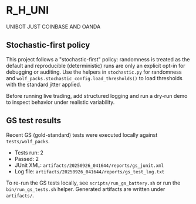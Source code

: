 # R_H_UNI
UNIBOT JUST COINBASE AND OANDA

Stochastic-first policy
-----------------------

This project follows a "stochastic-first" policy: randomness is treated as
the default and reproducible (deterministic) runs are only an explicit opt-in
for debugging or auditing. Use the helpers in `stochastic.py` for randomness
and `wolf_packs.stochastic_config.load_thresholds()` to load thresholds with the
standard jitter applied.

Before running live trading, add structured logging and run a dry-run demo to
inspect behavior under realistic variability.

GS test results
---------------

Recent GS (gold-standard) tests were executed locally against `tests/wolf_packs`.
- Tests run: 2
- Passed: 2
- JUnit XML: `artifacts/20250926_041644/reports/gs_junit.xml`
- Log file: `artifacts/20250926_041644/reports/gs_test_log.txt`

To re-run the GS tests locally, see `scripts/run_gs_battery.sh` or run the
`bin/run_gs_tests.sh` helper. Generated artifacts are written under `artifacts/`.
